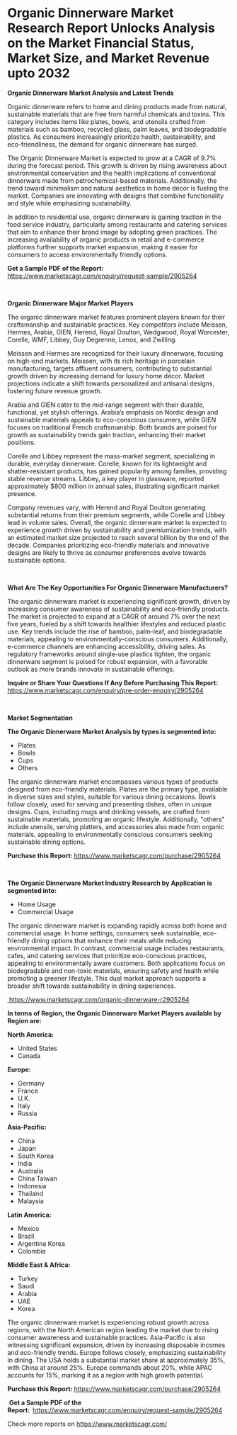 <p><h1>Organic Dinnerware Market Research Report Unlocks Analysis on the Market Financial Status, Market Size, and Market Revenue upto 2032</h1></p><p><strong>Organic Dinnerware Market Analysis and Latest Trends</strong></p>
<p><p>Organic dinnerware refers to home and dining products made from natural, sustainable materials that are free from harmful chemicals and toxins. This category includes items like plates, bowls, and utensils crafted from materials such as bamboo, recycled glass, palm leaves, and biodegradable plastics. As consumers increasingly prioritize health, sustainability, and eco-friendliness, the demand for organic dinnerware has surged.</p><p>The Organic Dinnerware Market is expected to grow at a CAGR of 9.7% during the forecast period. This growth is driven by rising awareness about environmental conservation and the health implications of conventional dinnerware made from petrochemical-based materials. Additionally, the trend toward minimalism and natural aesthetics in home décor is fueling the market. Companies are innovating with designs that combine functionality and style while emphasizing sustainability.</p><p>In addition to residential use, organic dinnerware is gaining traction in the food service industry, particularly among restaurants and catering services that aim to enhance their brand image by adopting green practices. The increasing availability of organic products in retail and e-commerce platforms further supports market expansion, making it easier for consumers to access environmentally friendly options.</p></p>
<p><strong>Get a Sample PDF of the Report:&nbsp;</strong> <a href="https://www.marketscagr.com/enquiry/request-sample/2905264?utm_campaign=1126&utm_medium=2&utm_source=Github&utm_content=ia&utm_term=12032025&utm_id=organic-dinnerware">https://www.marketscagr.com/enquiry/request-sample/2905264</a></p>
<p>&nbsp;</p>
<p><strong>Organic Dinnerware Major Market Players</strong></p>
<p><p>The organic dinnerware market features prominent players known for their craftsmanship and sustainable practices. Key competitors include Meissen, Hermes, Arabia, GIEN, Herend, Royal Doulton, Wedgwood, Royal Worcester, Corelle, WMF, Libbey, Guy Degrenne, Lenox, and Zwilling. </p><p>Meissen and Hermes are recognized for their luxury dinnerware, focusing on high-end markets. Meissen, with its rich heritage in porcelain manufacturing, targets affluent consumers, contributing to substantial growth driven by increasing demand for luxury home décor. Market projections indicate a shift towards personalized and artisanal designs, fostering future revenue growth.</p><p>Arabia and GIEN cater to the mid-range segment with their durable, functional, yet stylish offerings. Arabia’s emphasis on Nordic design and sustainable materials appeals to eco-conscious consumers, while GIEN focuses on traditional French craftsmanship. Both brands are poised for growth as sustainability trends gain traction, enhancing their market positions.</p><p>Corelle and Libbey represent the mass-market segment, specializing in durable, everyday dinnerware. Corelle, known for its lightweight and shatter-resistant products, has gained popularity among families, providing stable revenue streams. Libbey, a key player in glassware, reported approximately $800 million in annual sales, illustrating significant market presence.</p><p>Company revenues vary, with Herend and Royal Doulton generating substantial returns from their premium segments, while Corelle and Libbey lead in volume sales. Overall, the organic dinnerware market is expected to experience growth driven by sustainability and premiumization trends, with an estimated market size projected to reach several billion by the end of the decade. Companies prioritizing eco-friendly materials and innovative designs are likely to thrive as consumer preferences evolve towards sustainable options.</p></p>
<p>&nbsp;</p>
<p><strong>What Are The Key Opportunities For Organic Dinnerware Manufacturers?</strong></p>
<p><p>The organic dinnerware market is experiencing significant growth, driven by increasing consumer awareness of sustainability and eco-friendly products. The market is projected to expand at a CAGR of around 7% over the next five years, fueled by a shift towards healthier lifestyles and reduced plastic use. Key trends include the rise of bamboo, palm-leaf, and biodegradable materials, appealing to environmentally-conscious consumers. Additionally, e-commerce channels are enhancing accessibility, driving sales. As regulatory frameworks around single-use plastics tighten, the organic dinnerware segment is poised for robust expansion, with a favorable outlook as more brands innovate in sustainable offerings.</p></p>
<p><strong>Inquire or Share Your Questions If Any Before Purchasing This Report:</strong> <a href="https://www.marketscagr.com/enquiry/pre-order-enquiry/2905264?utm_campaign=1126&utm_medium=2&utm_source=Github&utm_content=ia&utm_term=12032025&utm_id=organic-dinnerware">https://www.marketscagr.com/enquiry/pre-order-enquiry/2905264</a></p>
<p>&nbsp;</p>
<p><strong>Market Segmentation</strong></p>
<p><strong>The Organic Dinnerware Market Analysis by types is segmented into:</strong></p>
<p><ul><li>Plates</li><li>Bowls</li><li>Cups</li><li>Others</li></ul></p>
<p><p>The organic dinnerware market encompasses various types of products designed from eco-friendly materials. Plates are the primary type, available in diverse sizes and styles, suitable for various dining occasions. Bowls follow closely, used for serving and presenting dishes, often in unique designs. Cups, including mugs and drinking vessels, are crafted from sustainable materials, promoting an organic lifestyle. Additionally, "others" include utensils, serving platters, and accessories also made from organic materials, appealing to environmentally conscious consumers seeking sustainable dining options.</p></p>
<p><strong>Purchase this Report:&nbsp;</strong><a href="https://www.marketscagr.com/purchase/2905264?utm_campaign=1126&utm_medium=2&utm_source=Github&utm_content=ia&utm_term=12032025&utm_id=organic-dinnerware">https://www.marketscagr.com/purchase/2905264</a></p>
<p>&nbsp;</p>
<p><strong>The Organic Dinnerware Market Industry Research by Application is segmented into:</strong></p>
<p><ul><li>Home Usage</li><li>Commercial Usage</li></ul></p>
<p><p>The organic dinnerware market is expanding rapidly across both home and commercial usage. In home settings, consumers seek sustainable, eco-friendly dining options that enhance their meals while reducing environmental impact. In contrast, commercial usage includes restaurants, cafes, and catering services that prioritize eco-conscious practices, appealing to environmentally aware customers. Both applications focus on biodegradable and non-toxic materials, ensuring safety and health while promoting a greener lifestyle. This dual market approach supports a broader shift towards sustainability in dining experiences.</p></p>
<p><a href="https://www.marketscagr.com/organic-dinnerware-r2905264?utm_campaign=1126&utm_medium=2&utm_source=Github&utm_content=ia&utm_term=12032025&utm_id=organic-dinnerware">&nbsp;https://www.marketscagr.com/organic-dinnerware-r2905264</a></p>
<p><strong>In terms of Region, the Organic Dinnerware Market Players available by Region are:</strong></p>
<p>
    <p> <strong> North America: </strong>
        <ul>
            <li>United States</li>
            <li>Canada</li>
        </ul>
        </p> 
    <p> <strong> Europe: </strong>
        <ul>
            <li>Germany</li>
            <li>France</li>
            <li>U.K.</li>
            <li>Italy</li>
            <li>Russia</li>
        </ul>
        </p> 
    <p> <strong> Asia-Pacific: </strong>
        <ul>
            <li>China</li>
            <li>Japan</li>
            <li>South Korea</li>
            <li>India</li>
            <li>Australia</li>
            <li>China Taiwan</li>
            <li>Indonesia</li>
            <li>Thailand</li>
            <li>Malaysia</li>
        </ul>
        </p> 
    <p> <strong> Latin America: </strong>
        <ul>
            <li>Mexico</li>
            <li>Brazil</li>
            <li>Argentina Korea</li>
            <li>Colombia</li>
        </ul>
        </p> 
    <p> <strong> Middle East & Africa: </strong>
        <ul>
            <li>Turkey</li>
            <li>Saudi</li>
            <li>Arabia</li>
            <li>UAE</li>
            <li>Korea</li>
        </ul>
    </p>
    </p>
<p><p>The organic dinnerware market is experiencing robust growth across regions, with the North American region leading the market due to rising consumer awareness and sustainable practices. Asia-Pacific is also witnessing significant expansion, driven by increasing disposable incomes and eco-friendly trends. Europe follows closely, emphasizing sustainability in dining. The USA holds a substantial market share at approximately 35%, with China at around 25%. Europe commands about 20%, while APAC accounts for 15%, marking it as a region with high growth potential.</p></p>
<p><strong>Purchase this Report: </strong><a href="https://www.marketscagr.com/purchase/2905264?utm_campaign=1126&utm_medium=2&utm_source=Github&utm_content=ia&utm_term=12032025&utm_id=organic-dinnerware">https://www.marketscagr.com/purchase/2905264</a></p>
<p>&nbsp;<strong>Get a Sample PDF of the Report:&nbsp;&nbsp;</strong><a href="https://www.marketscagr.com/enquiry/request-sample/2905264?utm_campaign=1126&utm_medium=2&utm_source=Github&utm_content=ia&utm_term=12032025&utm_id=organic-dinnerware">https://www.marketscagr.com/enquiry/request-sample/2905264</a></p>
<p><strong></strong></p>
<p>Check more reports on <a href="https://www.marketscagr.com/?utm_campaign=1126&utm_medium=2&utm_source=Github&utm_content=ia&utm_term=12032025&utm_id=organic-dinnerware">https://www.marketscagr.com/</a></p>